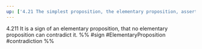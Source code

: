 ```yaml
---
up: ['4.21 The simplest proposition, the elementary proposition, asserts the existence of an atomic fact.']
---
```

4.211 It is a sign of an elementary proposition, that no elementary proposition can contradict it.
%%
#sign #ElementaryProposition #contradiction %%
